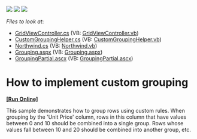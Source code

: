 <!-- default badges list -->
![](https://img.shields.io/endpoint?url=https://codecentral.devexpress.com/api/v1/VersionRange/128551649/10.2.4%2B)
[![](https://img.shields.io/badge/Open_in_DevExpress_Support_Center-FF7200?style=flat-square&logo=DevExpress&logoColor=white)](https://supportcenter.devexpress.com/ticket/details/E2862)
[![](https://img.shields.io/badge/📖_How_to_use_DevExpress_Examples-e9f6fc?style=flat-square)](https://docs.devexpress.com/GeneralInformation/403183)
<!-- default badges end -->
<!-- default file list -->
*Files to look at*:

* [GridViewController.cs](./CS/GridView.CustomGrouping/Controllers/GridViewController.cs) (VB: [GridViewController.vb](./VB/GridView.CustomGrouping/Controllers/GridViewController.vb))
* [CustomGroupingHelper.cs](./CS/GridView.CustomGrouping/Models/CustomGroupingHelper.cs) (VB: [CustomGroupingHelper.vb](./VB/GridView.CustomGrouping/Models/CustomGroupingHelper.vb))
* [Northwind.cs](./CS/GridView.CustomGrouping/Models/Northwind.cs) (VB: [Northwind.vb](./VB/GridView.CustomGrouping/Models/Northwind.vb))
* [Grouping.aspx](./CS/GridView.CustomGrouping/Views/GridView/Grouping.aspx) (VB: [Grouping.aspx](./VB/GridView.CustomGrouping/Views/GridView/Grouping.aspx))
* [GroupingPartial.ascx](./CS/GridView.CustomGrouping/Views/GridView/GroupingPartial.ascx) (VB: [GroupingPartial.ascx](./VB/GridView.CustomGrouping/Views/GridView/GroupingPartial.ascx))
<!-- default file list end -->
# How to implement custom grouping
<!-- run online -->
**[[Run Online]](https://codecentral.devexpress.com/e2862)**
<!-- run online end -->


<p>This sample demonstrates how to group rows using custom rules. When grouping by the 'Unit Price' column, rows in this column that have values between 0 and 10 should be combined into a single group. Rows whose values fall between 10 and 20 should be combined into another group, etc.</p>

<br/>


